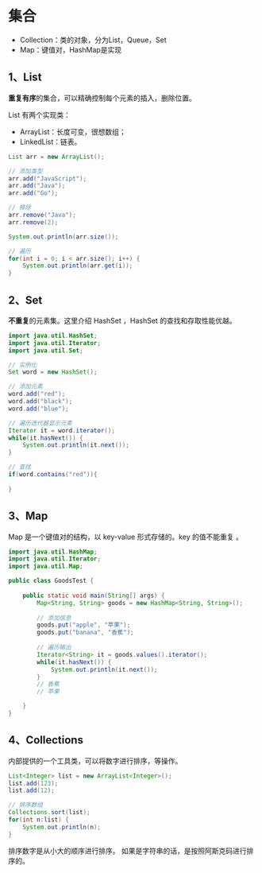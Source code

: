# 集合

- Collection：类的对象，分为List，Queue，Set
- Map：键值对，HashMap是实现



## 1、List

**重复有序**的集合，可以精确控制每个元素的插入，删除位置。

List 有两个实现类：

- ArrayList：长度可变，很想数组；
- LinkedList：链表。

```java
List arr = new ArrayList();

// 添加类型
arr.add("JavaScript");
arr.add("Java"); 
arr.add("Go");

// 移除
arr.remove("Java");
arr.remove(2);

System.out.println(arr.size());

// 遍历
for(int i = 0; i < arr.size(); i++) {
    System.out.println(arr.get(i));
}
```



## 2、Set

**不重复**的元素集。这里介绍 HashSet ，HashSet 的查找和存取性能优越。

```java
import java.util.HashSet;
import java.util.Iterator;
import java.util.Set;

// 实例化
Set word = new HashSet();

// 添加元素
word.add("red");
word.add("black");
word.add("blue");

// 遍历迭代器显示元素
Iterator it = word.iterator();
while(it.hasNext()) {
    System.out.println(it.next());
}

// 查找
if(word.contains("red")){
    
}
```

## 3、Map

Map 是一个键值对的结构，以 key-value 形式存储的。key 的值不能重复 。

```java
import java.util.HashMap;
import java.util.Iterator;
import java.util.Map;

public class GoodsTest {
	
	public static void main(String[] args) {
		Map<String, String> goods = new HashMap<String, String>();
		
		// 添加信息
		goods.put("apple", "苹果");
		goods.put("banana", "香蕉");
		
		// 遍历输出
		Iterator<String> it = goods.values().iterator();
		while(it.hasNext()) {
			System.out.println(it.next());
		}
		// 香蕉
		// 苹果

	}
}
```



## 4、Collections

内部提供的一个工具类，可以将数字进行排序，等操作。

```java
List<Integer> list = new ArrayList<Integer>();
list.add(123);
list.add(12);

// 排序数组
Collections.sort(list);
for(int n:list) {
    System.out.println(n);
}
```

排序数字是从小大的顺序进行排序。 如果是字符串的话，是按照阿斯克码进行排序的。
 
 <comment-comment/> 
 